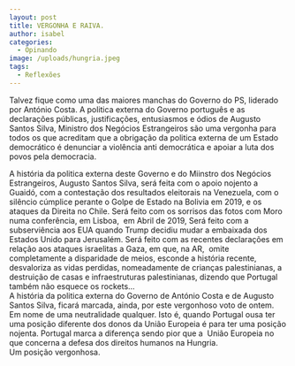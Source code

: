 ```yaml
---
layout: post
title: VERGONHA E RAIVA.
author: isabel
categories:
  - Opinando
image: /uploads/hungria.jpeg
tags:
  - Reflexões
---
```

Talvez fique como uma das maiores manchas do Governo do PS, liderado por Ant&oacute;nio Costa. A politica externa do Governo portugu&ecirc;s e as declara&ccedil;&otilde;es p&uacute;blicas, justifica&ccedil;&otilde;es, entusiasmos e &oacute;dios de Augusto Santos Silva, Ministro dos Neg&oacute;cios Estrangeiros s&atilde;o uma vergonha para todos os que acreditam que a obriga&ccedil;&atilde;o da politica externa de um Estado democr&aacute;tico é denunciar a viol&ecirc;ncia anti democr&aacute;tica e apoiar a luta dos povos pela democracia.

A hist&oacute;ria da politica externa deste Governo e do Miinstro dos Neg&oacute;cios Estrangeiros, Augusto Santos Silva, ser&aacute; feita com o apoio nojento a Guaid&oacute;, com a contesta&ccedil;&atilde;o dos resultados eleitorais na Venezuela, com o sil&ecirc;ncio c&uacute;mplice perante o Golpe de Estado na Bolivia em 2019, e os ataques da Direita no Chile. Ser&aacute; feito com os sorrisos das fotos com Moro numa confer&ecirc;ncia, em Lisboa,&nbsp; em Abril de 2019, Ser&aacute; feito com a subservi&ecirc;ncia aos EUA quando Trump decidiu mudar a embaixada dos Estados Unido para Jerusalém. Ser&aacute; feito com as recentes declara&ccedil;&otilde;es em rela&ccedil;&atilde;o aos ataques israelitas a Gaza, em que, na AR,&nbsp; omite completamente a disparidade de meios, esconde a hist&oacute;ria recente, desvaloriza as vidas perdidas, nomeadamente de crian&ccedil;as palestinianas, a destrui&ccedil;&atilde;o de casas e infraestruturas palestinianas, dizendo que Portugal também n&atilde;o esquece os rockets…<br>A hist&oacute;ria da politica externa do Governo de Ant&oacute;nio Costa e de Augusto Santos Silva, ficar&aacute; marcada, ainda, por este vergonhoso voto de ontem. Em nome de uma neutralidade qualquer. Isto é, quando Portugal ousa ter uma posi&ccedil;&atilde;o diferente dos donos da Uni&atilde;o Europeia é para ter uma posi&ccedil;&atilde;o nojenta. Portugal marca a diferen&ccedil;a sendo pior que a&nbsp; Uni&atilde;o Europeia no que concerna a defesa dos direitos humanos na Hungria.<br>Um posi&ccedil;&atilde;o vergonhosa.<br><br>&nbsp;
